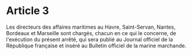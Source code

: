 # Article 3

Les directeurs des affaires maritimes au Havre, Saint-Servan, Nantes, Bordeaux et Marseille sont chargés, chacun en ce qui le concerne, de l'exécution du présent arrêté, qui sera publié au Journal officiel de la République française et inséré au Bulletin officiel de la marine marchande.
